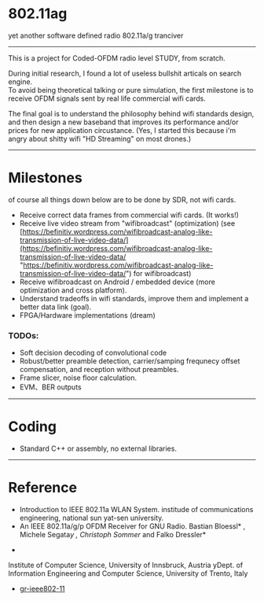 # 802.11ag
yet another software defined radio 802.11a/g tranciver

----------
This is a project for Coded-OFDM radio level STUDY, from scratch.

During initial research, I found a lot of useless bullshit articals on search engine.  
To avoid being theoretical talking or pure simulation, the first milestone is to receive OFDM signals sent by real life commercial wifi cards.

The final goal is to understand the philosophy behind wifi standards design, and then design a new baseband that improves its performance and/or prices for new application circustance.
(Yes, I started this because i'm angry about shitty wifi "HD Streaming" on most drones.) 


----------
# Milestones
of course all things down below are to be done by SDR, not wifi cards.

+ Receive correct data frames from commercial wifi cards. (It works!)
+ Receive live video stream from "wifibroadcast" (optimization)
 (see [https://befinitiv.wordpress.com/wifibroadcast-analog-like-transmission-of-live-video-data/](https://befinitiv.wordpress.com/wifibroadcast-analog-like-transmission-of-live-video-data/ "https://befinitiv.wordpress.com/wifibroadcast-analog-like-transmission-of-live-video-data/") for wifibroadcast)
+ Receive wifibroadcast on Android / embedded device (more optimization and cross platform). 
+ Understand tradeoffs in wifi standards, improve them and implement a better data link (goal).
+ FPGA/Hardware implementations (dream)


### TODOs:
+ Soft decision decoding of convolutional code
+ Robust/better preamble detection, carrier/samping frequnecy offset compensation, and reception without preambles.
+ Frame slicer, noise floor calculation.
+ EVM、BER outputs

----------
# Coding
+ Standard C++ or assembly, no external libraries.


----------
# Reference
+ Introduction to IEEE 802.11a WLAN System. institude of communications engineering, national sun yat-sen university.
+ An IEEE 802.11a/g/p OFDM Receiver for GNU Radio. Bastian Bloessl*
, Michele Segata*y
, Christoph Sommer* and Falko Dressler*
*
Institute of Computer Science, University of Innsbruck, Austria
yDept. of Information Engineering and Computer Science, University of Trento, Italy
+ [gr-ieee802-11](https://github.com/bastibl/gr-ieee802-11)
